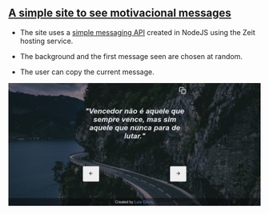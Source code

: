 ## [A simple site to see motivacional messages](https://motivacional-messages.now.sh)

- The site uses a [simple messaging API](https://motivacional-messages/api/messages-api) created in NodeJS using the Zeit hosting service.

- The background and the first message seen are chosen at random.

- The user can copy the current message.

!["Site preview"](preview.jpg "Site preview")